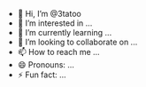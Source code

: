 - 👋 Hi, I’m @3tatoo
- 👀 I’m interested in ...
- 🌱 I’m currently learning ...
- 💞️ I’m looking to collaborate on ...
- 📫 How to reach me ...
- 😄 Pronouns: ...
- ⚡ Fun fact: ...

<!---
3tatoo/3tatoo is a ✨ special ✨ repository because its `README.md` (this file) appears on your GitHub profile.
You can click the Preview link to take a look at your changes.
--->
